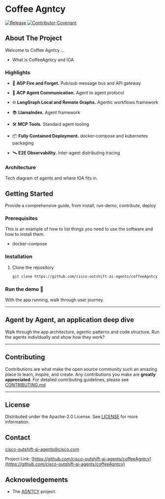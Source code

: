 # Coffee Agntcy

[![Release](https://img.shields.io/github/v/release/agntcy/repo-template?display_name=tag)](CHANGELOG.md)
[![Contributor-Covenant](https://img.shields.io/badge/Contributor%20Covenant-2.1-fbab2c.svg)](CODE_OF_CONDUCT.md)

## About The Project
Welcome to Coffee Agntcy ...

* What is CoffeeAgntcy and IOA

### Highlights

- 🚀 **AGP Fire and Forget.** Pub/sub message bus and API gateway

- 🤖 **ACP Agent Communication.** Agent to agent protocol

- 🌐 **LangGraph Local and Remote Graphs.** Agentic workflows framework

- 📚 **LlamaIndex.** Agent framework 

- 🛠️ **MCP Tools.** Standard agent tooling 

- 📦 **Fully Contained Deployment.** docker-compose and kubernetes packaging

- 🛰️ **E2E Observability.** Inter-agent distributing tracing

### Architecture
Tech diagram of agents and where IOA fits in.

## Getting Started
Provide a comprehensive guide, from install, run-demo, contribute, deploy

### Prerequisites

This is an example of how to list things you need to use the software and how to
install them.

- docker-compose

### Installation

1. Clone the repository

   ```sh
   git clone https://github.com/cisco-outshift-ai-agents/coffeeAgntcy
   ```

### Run the demo 🚀
With the app running, walk through user journey.

--------

## Agent by Agent, an application deep dive
Walk through the app architecture, agentic patterns and code structure.
Run the agents individually and show how they work?  

--------

## Contributing

Contributions are what make the open source community such an amazing place to
learn, inspire, and create. Any contributions you make are **greatly
appreciated**. For detailed contributing guidelines, please see
[CONTRIBUTING.md](CONTRIBUTING.md)  

--------

## License

Distributed under the Apache-2.0 License. See [LICENSE](LICENSE) for more
information.

## Contact

[cisco-outshift-ai-agents@cisco.com](mailto:cisco-outshift-ai-agents@cisco.com)

Project Link:
[https://github.com/cisco-outshift-ai-agents/coffeeAgntcy](https://github.com/cisco-outshift-ai-agents/coffeeAgntcy)


## Acknowledgements
- The [AGNTCY](https://github.com/agntcy) project.
